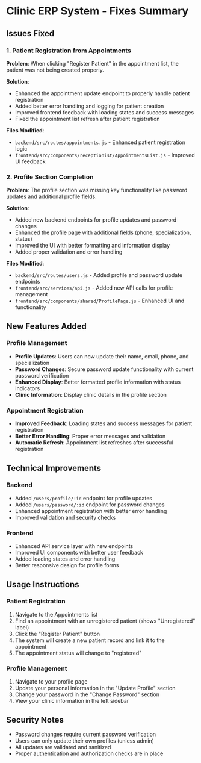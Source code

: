 # Clinic ERP System - Fixes Summary

## Issues Fixed

### 1. Patient Registration from Appointments
**Problem**: When clicking "Register Patient" in the appointment list, the patient was not being created properly.

**Solution**: 
- Enhanced the appointment update endpoint to properly handle patient registration
- Added better error handling and logging for patient creation
- Improved frontend feedback with loading states and success messages
- Fixed the appointment list refresh after patient registration

**Files Modified**:
- `backend/src/routes/appointments.js` - Enhanced patient registration logic
- `frontend/src/components/receptionist/AppointmentsList.js` - Improved UI feedback

### 2. Profile Section Completion
**Problem**: The profile section was missing key functionality like password updates and additional profile fields.

**Solution**:
- Added new backend endpoints for profile updates and password changes
- Enhanced the profile page with additional fields (phone, specialization, status)
- Improved the UI with better formatting and information display
- Added proper validation and error handling

**Files Modified**:
- `backend/src/routes/users.js` - Added profile and password update endpoints
- `frontend/src/services/api.js` - Added new API calls for profile management
- `frontend/src/components/shared/ProfilePage.js` - Enhanced UI and functionality

## New Features Added

### Profile Management
- **Profile Updates**: Users can now update their name, email, phone, and specialization
- **Password Changes**: Secure password update functionality with current password verification
- **Enhanced Display**: Better formatted profile information with status indicators
- **Clinic Information**: Display clinic details in the profile section

### Appointment Registration
- **Improved Feedback**: Loading states and success messages for patient registration
- **Better Error Handling**: Proper error messages and validation
- **Automatic Refresh**: Appointment list refreshes after successful registration

## Technical Improvements

### Backend
- Added `/users/profile/:id` endpoint for profile updates
- Added `/users/password/:id` endpoint for password changes
- Enhanced appointment registration with better error handling
- Improved validation and security checks

### Frontend
- Enhanced API service layer with new endpoints
- Improved UI components with better user feedback
- Added loading states and error handling
- Better responsive design for profile forms

## Usage Instructions

### Patient Registration
1. Navigate to the Appointments list
2. Find an appointment with an unregistered patient (shows "Unregistered" label)
3. Click the "Register Patient" button
4. The system will create a new patient record and link it to the appointment
5. The appointment status will change to "registered"

### Profile Management
1. Navigate to your profile page
2. Update your personal information in the "Update Profile" section
3. Change your password in the "Change Password" section
4. View your clinic information in the left sidebar

## Security Notes
- Password changes require current password verification
- Users can only update their own profiles (unless admin)
- All updates are validated and sanitized
- Proper authentication and authorization checks are in place
